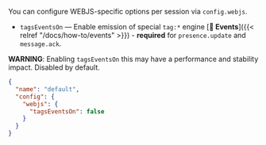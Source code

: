 <div></div>

You can configure WEBJS-specific options per session via `config.webjs`.

- `tagsEventsOn` — Enable emission of special `tag:*` engine
  [**🔄 Events**]({{< relref "/docs/how-to/events" >}}) -
  **required** for `presence.update` and `message.ack`.

**WARNING**: Enabling `tagsEventsOn` this may have a performance and stability impact. Disabled by default.

```json
{
  "name": "default",
  "config": {
    "webjs": {
      "tagsEventsOn": false
    }
  }
}
```
